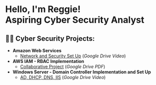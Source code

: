 <h1>Hello, I'm Reggie! <br/><a>Aspiring Cyber Security Analyst</a>

<h2>👨‍💻 Cyber Security Projects:</h2>

- <b>Amazon Web Services</b>
  - [Network and Security Set Up](https://drive.google.com/file/d/1Lw7wfgYXKKeI_UOh6Rkfa6rw_xcTgu06/view?usp=sharing) (_Google Drive Video_)
- <b>AWS IAM - RBAC Implementation</b>
  - [Collaborative Project](https://drive.google.com/file/d/1TlJFRCdoTmXGAbgageWJvw4RMH9y72XV/view?usp=sharing) (_Google Drive PDF_)
- <b>Windows Server - Domain Controller Implementation and Set Up</b>
  - [AD, DHCP, DNS, IIS](https://drive.google.com/file/d/1weUHbTAUo4rqtZkqT5eMX5xGeMemYvTx/view) (_Google Drive Video_)

<!--
**joshmadakor1/joshmadakor1** is a ✨ _special_ ✨ repository because its `README.md` (this file) appears on your GitHub profile.

Here are some ideas to get you started:

- 🔭 I’m currently working on ...
- 🌱 I’m currently learning ...
- 👯 I’m looking to collaborate on ...
- 🤔 I’m looking for help with ...
- 💬 Ask me about ...
- 📫 How to reach me: ...
- 😄 Pronouns: ...
- ⚡ Fun fact: ...
-->
